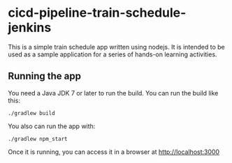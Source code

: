 # cicd-pipeline-train-schedule-jenkins

This is a simple train schedule app written using nodejs. It is intended to be used as a sample application for a series of hands-on learning activities.

## Running the app

You need a Java JDK 7 or later to run the build. You can run the build like this:

    ./gradlew build

You also can run the app with:

    ./gradlew npm_start

Once it is running, you can access it in a browser at [http://localhost:3000](http://localhost:3000)
